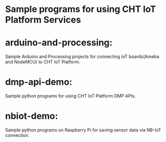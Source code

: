 # Sample programs for using CHT IoT Platform Services
# arduino-and-processing: 
  Sample Arduino and Processing projects for connecting IoT boards(Ameba and NodeMCU) to CHT IoT Platform.

# dmp-api-demo: 
  Sample python programs for using CHT IoT Platform DMP APIs.

# nbiot-demo:
  Sample python programs on Raspberry Pi for saving sensor data via NB-IoT connection.
